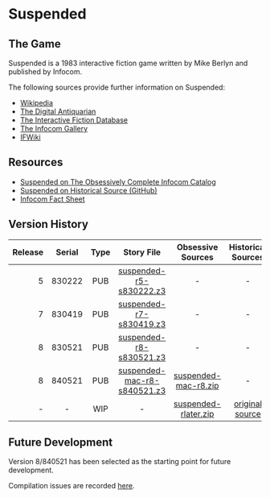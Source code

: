 # Suspended

## The Game

Suspended is a 1983 interactive fiction game written by Mike Berlyn and published by Infocom.

The following sources provide further information on Suspended:

* [Wikipedia](https://en.wikipedia.org/wiki/Suspended_(video_game))
* [The Digital Antiquarian](https://www.filfre.net/2013/03/suspended/)
* [The Interactive Fiction Database](https://ifdb.tads.org/viewgame?id=t47hei9uq10xoar8)
* [The Infocom Gallery](https://gallery.guetech.org/suspended/suspended.html)
* [IFWiki](http://www.ifwiki.org/index.php/Suspended)

## Resources

* [Suspended on The Obsessively Complete Infocom Catalog](https://eblong.com/infocom/#suspended)
* [Suspended on Historical Source (GitHub)](https://github.com/historicalsource/suspended)
* [Infocom Fact Sheet](http://pdd.if-legends.org/infocom/fact-sheet.txt)

## Version History

| Release | Serial | Type | Story File                    | Obsessive Sources      | Historical Sources |
| -------:|:------:|:----:|:-----------------------------:|:----------------------:|:------------------:|
|       5 | 830222 |  PUB |     [suspended-r5-s830222.z3] |                      - |                  - |
|       7 | 830419 |  PUB |     [suspended-r7-s830419.z3] |                      - |                  - |
|       8 | 830521 |  PUB |     [suspended-r8-s830521.z3] |                      - |                  - |
|       8 | 840521 |  PUB | [suspended-mac-r8-s840521.z3] | [suspended-mac-r8.zip] |                  - |
|       - |      - |  WIP |                             - | [suspended-rlater.zip] |  [original source] |

[suspended-r5-s830222.z3]: https://eblong.com/infocom/gamefiles/suspended-r5-s830222.z3

[suspended-r7-s830419.z3]: https://eblong.com/infocom/gamefiles/suspended-r7-s830419.z3

[suspended-r8-s830521.z3]: https://eblong.com/infocom/gamefiles/suspended-r8-s830521.z3

[suspended-mac-r8-s840521.z3]: https://eblong.com/infocom/gamefiles/suspended-mac-r8-s840521.z3
[suspended-mac-r8.zip]: https://eblong.com/infocom/sources/suspended-mac-r8.zip

[suspended-rlater.zip]: https://eblong.com/infocom/sources/suspended-rlater.zip
[original source]: https://github.com/historicalsource/suspended/tree/d88d7a8bc28285cb1088060e8daf9cc97c01dd50

## Future Development

Version 8/840521 has been selected as the starting point for future development.

Compilation issues are recorded [here](https://github.com/the-infocom-files/suspended/issues/2).
